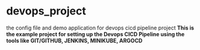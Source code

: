 # devops_project
the config file and demo application for devops cicd pipeline project
**This is the example project for setting up the Devops CICD Pipeline using the tools like GIT/GITHUB, JENKINS, MINIKUBE, ARGOCD** 
